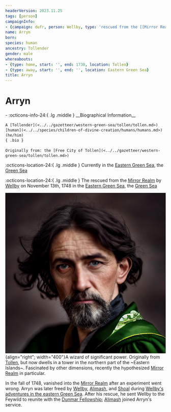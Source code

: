 ```yaml
---
headerVersion: 2023.11.25
tags: [person]
campaignInfo:
- {campaign: dufr, person: Wellby, type: 'rescued from the [[Mirror Realm]]', date: 1748-11-13}
name: Arryn
born:
species: human
ancestry: Tollender
gender: male
whereabouts:
- {type: home, start: '', end: 1730, location: Tollen}
- {type: away, start: '', end: '', location: Eastern Green Sea}
title: Arryn
---
```

# Arryn
<div class="grid cards ext-narrow-margin ext-one-column" markdown>
- :octicons-info-24:{ .lg .middle } __Biographical Information__

    A [Tollender](<../../gazetteer/western-green-sea/tollen/tollen.md>) [human](<../../species/children-of-divine-creation/humans/humans.md>) (he/him)  
    { .bio }

    Originally from: the [Free City of Tollen](<../../gazetteer/western-green-sea/tollen/tollen.md>)
</div>

:octicons-location-24:{ .lg .middle } Currently in the [Eastern Green Sea](<../../gazetteer/eastern-green-sea/eastern-green-sea.md>), the [Green Sea](<../../gazetteer/green-sea.md>)



:octicons-location-24:{ .lg .middle } The rescued from the [Mirror Realm](<../../cosmology/multiverse/echo-realms/mirror-realm.md>) by [Wellby](<../pcs/dunmar-fellowship/wellby.md>) on November 13th, 1748 in the [Eastern Green Sea](<../../gazetteer/eastern-green-sea/eastern-green-sea.md>), the [Green Sea](<../../gazetteer/green-sea.md>)  


![Arryn the Wanderer Portrait](../../assets/arryn-the-wanderer-portrait.png){align="right"; width="400"}A wizard of significant power. Originally from [Tollen](<../../gazetteer/western-green-sea/tollen/tollen.md>), but now dwells in a tower in the northern part of the ~Eastern Islands~. Fascinated by other dimensions, recently the hypothesized [Mirror Realm](<../../cosmology/multiverse/echo-realms/mirror-realm.md>) in particular. 


In the fall of 1748, vanished into the [Mirror Realm](<../../cosmology/multiverse/echo-realms/mirror-realm.md>) after an experiment went wrong. Arryn was later freed by [Wellby](<../pcs/dunmar-fellowship/wellby.md>), [Alimash](<../pcs/dunmar-fellowship/guests/alimash.md>), and [Shoal](<../pcs/dunmar-fellowship/guests/shoal.md>) during [Wellby's adventures in the eastern Green Sea](<../../campaigns/dunmari-frontier/session-notes/session-60-dufr.md>). After his rescue, he sent Wellby to the Feywild to reunite with the [Dunmar Fellowship](<../pcs/dunmar-fellowship/dunmar-fellowship.md>); [Alimash](<../pcs/dunmar-fellowship/guests/alimash.md>) joined Arryn's service.


